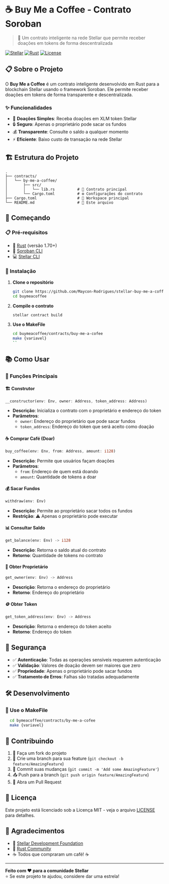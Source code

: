 # ☕ Buy Me a Coffee - Contrato Soroban

> 💫 Um contrato inteligente na rede Stellar que permite receber doações em tokens de forma descentralizada

[![Stellar](https://img.shields.io/badge/Stellar-Soroban-blue?logo=stellar)](https://stellar.org/)
[![Rust](https://img.shields.io/badge/Rust-000000?logo=rust&logoColor=white)](https://www.rust-lang.org/)
[![License](https://img.shields.io/badge/License-MIT-green.svg)](LICENSE)

## 📋 Sobre o Projeto

O **Buy Me a Coffee** é um contrato inteligente desenvolvido em Rust para a blockchain Stellar usando o framework Soroban. Ele permite receber doações em tokens de forma transparente e descentralizada.

### ✨ Funcionalidades

- 🎯 **Doações Simples**: Receba doações em XLM token Stellar
- 🔒 **Seguro**: Apenas o proprietário pode sacar os fundos
- 💰 **Transparente**: Consulte o saldo a qualquer momento
- ⚡ **Eficiente**: Baixo custo de transação na rede Stellar

## 🏗️ Estrutura do Projeto

```text
.
├── contracts/
│   └── by-me-a-coffee/
│       ├── src/
│       │   └── lib.rs          # 📝 Contrato principal
│       └── Cargo.toml          # ⚙️ Configurações do contrato
├── Cargo.toml                  # 🔧 Workspace principal
└── README.md                   # 📖 Este arquivo
```

## 🚀 Começando

### 📋 Pré-requisitos

- 🦀 [Rust](https://rustup.rs/) (versão 1.70+)
- 🌟 [Soroban CLI](https://soroban.stellar.org/docs/getting-started/setup)
- 💻 [Stellar CLI](https://developers.stellar.org/docs/tools/developer-tools)

### 🔧 Instalação

1. **Clone o repositório**

   ```bash
   git clone https://github.com/Maycon-Rodrigues/stellar-buy-me-a-coffee-dapp.git buymeacoffee
   cd buymeacoffee
   ```

2. **Compile o contrato**

   ```bash
   stellar contract build
   ```

3. **Use o MakeFile**

   ```bash
   cd buymeacoffee/contracts/buy-me-a-cofee
   make {variavel}
   ``
   ```

## 📚 Como Usar

### 🎯 Funções Principais

#### 🏗️ Construtor

```rust
__constructor(env: Env, owner: Address, token_address: Address)
```

- **Descrição**: Inicializa o contrato com o proprietário e endereço do token
- **Parâmetros**:
  - `owner`: Endereço do proprietário que pode sacar fundos
  - `token_address`: Endereço do token que será aceito como doação

#### ☕ Comprar Café (Doar)

```rust
buy_coffee(env: Env, from: Address, amount: i128)
```

- **Descrição**: Permite que usuários façam doações
- **Parâmetros**:
  - `from`: Endereço de quem está doando
  - `amount`: Quantidade de tokens a doar

#### 💰 Sacar Fundos

```rust
withdraw(env: Env)
```

- **Descrição**: Permite ao proprietário sacar todos os fundos
- **Restrição**: ⚠️ Apenas o proprietário pode executar

#### 📊 Consultar Saldo

```rust
get_balance(env: Env) -> i128
```

- **Descrição**: Retorna o saldo atual do contrato
- **Retorno**: Quantidade de tokens no contrato

#### 👤 Obter Proprietário

```rust
get_owner(env: Env) -> Address
```

- **Descrição**: Retorna o endereço do proprietário
- **Retorno**: Endereço do proprietário

#### 🪙 Obter Token

```rust
get_token_address(env: Env) -> Address
```

- **Descrição**: Retorna o endereço do token aceito
- **Retorno**: Endereço do token

## 🔐 Segurança

- ✅ **Autenticação**: Todas as operações sensíveis requerem autenticação
- ✅ **Validação**: Valores de doação devem ser maiores que zero
- ✅ **Propriedade**: Apenas o proprietário pode sacar fundos
- ✅ **Tratamento de Erros**: Falhas são tratadas adequadamente

## 🛠️ Desenvolvimento

### 🧪 Use o MakeFile

```bash
  cd bymeacoffee/contracts/by-me-a-cofee
  make {variavel}
```

## 🤝 Contribuindo

1. 🍴 Faça um fork do projeto
2. 🌿 Crie uma branch para sua feature (`git checkout -b feature/AmazingFeature`)
3. 💾 Commit suas mudanças (`git commit -m 'Add some AmazingFeature'`)
4. 📤 Push para a branch (`git push origin feature/AmazingFeature`)
5. 🔄 Abra um Pull Request

## 📄 Licença

Este projeto está licenciado sob a Licença MIT - veja o arquivo [LICENSE](LICENSE) para detalhes.

## 🙏 Agradecimentos

- 🌟 [Stellar Development Foundation](https://stellar.org/)
- 🦀 [Rust Community](https://www.rust-lang.org/community)
- ☕ Todos que compraram um café! ☕

---

**Feito com ❤️ para a comunidade Stellar**  
⭐ Se este projeto te ajudou, considere dar uma estrela!

